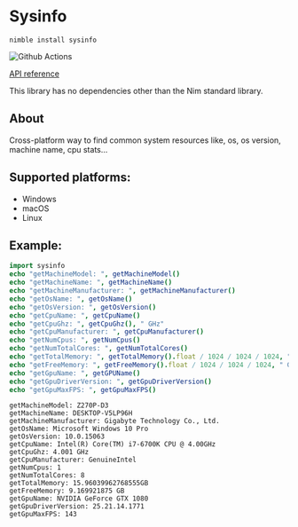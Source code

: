 # Sysinfo

`nimble install sysinfo`

![Github Actions](https://github.com/treeform/sysinfo/workflows/Github%20Actions/badge.svg)

[API reference](https://nimdocs.com/treeform/sysinfo)

This library has no dependencies other than the Nim standard library.

## About

Cross-platform way to find common system resources like, os, os version, machine name, cpu stats...

## Supported platforms:

* Windows
* macOS
* Linux

## Example:

```nim
import sysinfo
echo "getMachineModel: ", getMachineModel()
echo "getMachineName: ", getMachineName()
echo "getMachineManufacturer: ", getMachineManufacturer()
echo "getOsName: ", getOsName()
echo "getOsVersion: ", getOsVersion()
echo "getCpuName: ", getCpuName()
echo "getCpuGhz: ", getCpuGhz(), " GHz"
echo "getCpuManufacturer: ", getCpuManufacturer()
echo "getNumCpus: ", getNumCpus()
echo "getNumTotalCores: ", getNumTotalCores()
echo "getTotalMemory: ", getTotalMemory().float / 1024 / 1024 / 1024, " GB"
echo "getFreeMemory: ", getFreeMemory().float / 1024 / 1024 / 1024, " GB"
echo "getGpuName: ", getGPUName()
echo "getGpuDriverVersion: ", getGpuDriverVersion()
echo "getGpuMaxFPS: ", getGpuMaxFPS()
```

```
getMachineModel: Z270P-D3
getMachineName: DESKTOP-V5LP96H
getMachineManufacturer: Gigabyte Technology Co., Ltd.
getOsName: Microsoft Windows 10 Pro
getOsVersion: 10.0.15063
getCpuName: Intel(R) Core(TM) i7-6700K CPU @ 4.00GHz
getCpuGhz: 4.001 GHz
getCpuManufacturer: GenuineIntel
getNumCpus: 1
getNumTotalCores: 8
getTotalMemory: 15.96039962768555GB
getFreeMemory: 9.169921875 GB
getGpuName: NVIDIA GeForce GTX 1080
getGpuDriverVersion: 25.21.14.1771
getGpuMaxFPS: 143
```
